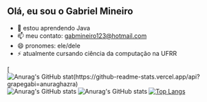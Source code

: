 ## Olá, eu sou o Gabriel Mineiro


- 🌱 estou aprendendo Java
- 📫 meu contato: gabmineiro123@hotmail.com
- 😄 pronomes: ele/dele
- ⚡ atualmente cursando ciência da computação na UFRR

[![Anurag's GitHub stat(https://github-readme-stats.vercel.app/api?grapegabi=anuraghazra)](https://github.com/anuraghazra/github-readme-stats)
![Anurag's GitHub stats](https://github-readme-stats.vercel.app/api?grapegabi=anuraghazra&show_icons=true)
![Anurag's GitHub stats](https://github-readme-stats.vercel.app/api?grapegabi=anuraghazra&show_icons=true&theme=midnight-purple)
[![Top Langs](https://github-readme-stats.vercel.app/api/top-langs/?grapegabi=anuraghazra&layout=donut)](https://github.com/anuraghazra/github-readme-stats)

